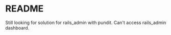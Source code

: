 # README

Still looking for solution for rails_admin with pundit.
Can't access rails_admin dashboard.

